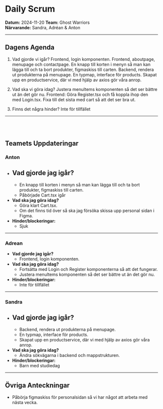 # Daily Scrum

**Datum:** 2024-11-20
**Team:** Ghost Warriors  
**Närvarande:** Sandra, Adréan & Anton

---

## Dagens Agenda

1. Vad gjorde vi igår?
   Frontend, login komponenten.
   Frontend, aboutpage, menupage och contactpage.
   En knapp till korten i menyn så man kan lägga till och ta bort produkter, figmaskiss till carten.
   Backend, rendera ut produkterna på menupage.
   En typmap, interface för products.
   Skapat upp en productservice, där vi med hjälp av axios gör våra anrop.

2. Vad ska vi göra idag?
   Justera menuItems komponenten så det ser bättre ut än det gör nu.
   Frontend: Göra Register.tsx och få koppla ihop den med Login.tsx.
   Fixa till det sista med cart så att det ser bra ut.

3. Finns det några hinder?
   Inte för tillfället

---

<br>
<br>

## Teamets Uppdateringar

### Anton

- ## **Vad gjorde jag igår?**
  - En knapp till korten i menyn så man kan lägga till och ta bort produkter, figmaskiss till carten.
  - Påbörjade Cart.tsx igår
- **Vad ska jag göra idag?**
  - Göra klart Cart.tsx.
  - Om det finns tid över så ska jag försöka skissa upp personal sidan i Figma.
- **Hinder/blockeringar:**
  - Sjuk

---

### Adrean

- **Vad gjorde jag igår?**
  - Frontend, login komponenten.
- **Vad ska jag göra idag?**
  - Fortsätta med Login och Register komponenterna så att det fungerar.
  - Justera menuItems komponenten så det ser bättre ut än det gör nu.
- **Hinder/blockeringar:**
  - Inte för tillfället

---

### Sandra

- ## **Vad gjorde jag igår?**
  - Backend, rendera ut produkterna på menupage.
  - En typmap, interface för products.
  - Skapat upp en productservice, där vi med hjälp av axios gör våra anrop.
- **Vad ska jag göra idag?**
  - Ändra sökvägarna i backend och mappstrukturen.
- **Hinder/blockeringar:**
  - Barn med studiedag

---

## Övriga Anteckningar

- Påbörja figmaskiss för personalsidan så vi har något att arbeta med nästa vecka.

